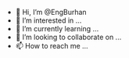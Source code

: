 - 👋 Hi, I’m @EngBurhan
- 👀 I’m interested in ...
- 🌱 I’m currently learning ...
- 💞️ I’m looking to collaborate on ...
- 📫 How to reach me ...

<!---
EngBurhan/EngBurhan is a ✨ special ✨ repository because its `README.md` (this file) appears on your GitHub profile.
You can click the Preview link to take a look at your changes.
--->
